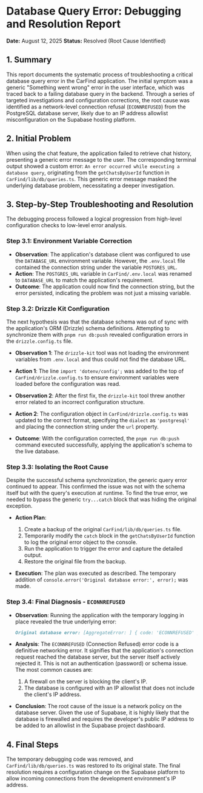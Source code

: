 # Database Query Error: Debugging and Resolution Report

**Date:** August 12, 2025
**Status:** Resolved (Root Cause Identified)

## 1. Summary

This report documents the systematic process of troubleshooting a critical database query error in the CarFind application. The initial symptom was a generic "Something went wrong" error in the user interface, which was traced back to a failing database query in the backend. Through a series of targeted investigations and configuration corrections, the root cause was identified as a network-level connection refusal (`ECONNREFUSED`) from the PostgreSQL database server, likely due to an IP address allowlist misconfiguration on the Supabase hosting platform.

## 2. Initial Problem

When using the chat feature, the application failed to retrieve chat history, presenting a generic error message to the user. The corresponding terminal output showed a custom error: `An error occurred while executing a database query`, originating from the `getChatsByUserId` function in `CarFind/lib/db/queries.ts`. This generic error message masked the underlying database problem, necessitating a deeper investigation.

## 3. Step-by-Step Troubleshooting and Resolution

The debugging process followed a logical progression from high-level configuration checks to low-level error analysis.

### Step 3.1: Environment Variable Correction

- **Observation**: The application's database client was configured to use the `DATABASE_URL` environment variable. However, the `.env.local` file contained the connection string under the variable `POSTGRES_URL`.
- **Action**: The `POSTGRES_URL` variable in `CarFind/.env.local` was renamed to `DATABASE_URL` to match the application's requirement.
- **Outcome**: The application could now find the connection string, but the error persisted, indicating the problem was not just a missing variable.

### Step 3.2: Drizzle Kit Configuration

The next hypothesis was that the database schema was out of sync with the application's ORM (Drizzle) schema definitions. Attempting to synchronize them with `pnpm run db:push` revealed configuration errors in the `drizzle.config.ts` file.

- **Observation 1**: The `drizzle-kit` tool was not loading the environment variables from `.env.local` and thus could not find the database URL.
- **Action 1**: The line `import 'dotenv/config';` was added to the top of `CarFind/drizzle.config.ts` to ensure environment variables were loaded before the configuration was read.

- **Observation 2**: After the first fix, the `drizzle-kit` tool threw another error related to an incorrect configuration structure.
- **Action 2**: The configuration object in `CarFind/drizzle.config.ts` was updated to the correct format, specifying the `dialect` as `'postgresql'` and placing the connection string under the `url` property.

- **Outcome**: With the configuration corrected, the `pnpm run db:push` command executed successfully, applying the application's schema to the live database.

### Step 3.3: Isolating the Root Cause

Despite the successful schema synchronization, the generic query error continued to appear. This confirmed the issue was not with the schema itself but with the query's execution at runtime. To find the true error, we needed to bypass the generic `try...catch` block that was hiding the original exception.

- **Action Plan**:
    1. Create a backup of the original `CarFind/lib/db/queries.ts` file.
    2. Temporarily modify the `catch` block in the `getChatsByUserId` function to log the original error object to the console.
    3. Run the application to trigger the error and capture the detailed output.
    4. Restore the original file from the backup.

- **Execution**: The plan was executed as described. The temporary addition of `console.error('Original database error:', error);` was made.

### Step 3.4: Final Diagnosis - `ECONNREFUSED`

- **Observation**: Running the application with the temporary logging in place revealed the true underlying error:

  ```markdown
  Original database error: [AggregateError: ] { code: 'ECONNREFUSED' }
  ```

- **Analysis**: The `ECONNREFUSED` (Connection Refused) error code is a definitive networking error. It signifies that the application's connection request reached the database server, but the server itself actively rejected it. This is not an authentication (password) or schema issue. The most common causes are:
    1. A firewall on the server is blocking the client's IP.
    2. The database is configured with an IP allowlist that does not include the client's IP address.

- **Conclusion**: The root cause of the issue is a network policy on the database server. Given the use of Supabase, it is highly likely that the database is firewalled and requires the developer's public IP address to be added to an allowlist in the Supabase project dashboard.

## 4. Final Steps

The temporary debugging code was removed, and `CarFind/lib/db/queries.ts` was restored to its original state. The final resolution requires a configuration change on the Supabase platform to allow incoming connections from the development environment's IP address.
